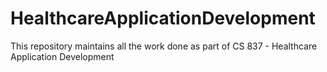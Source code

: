 # HealthcareApplicationDevelopment
This repository maintains all the work done as part of CS 837 - Healthcare Application Development
